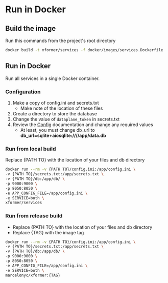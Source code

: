 # Run in Docker

## Build the image

Run this commands from the project's root directory

```bash
docker build -t xformer/services -f docker/images/services.Dockerfile  .
```

## Run in Docker

Run all services in a single Docker container.

### Configuration
1. Make a copy of config.ini and secrets.txt
   - Make note of the location of these files
2. Create a directory to store the database
3. Change the value of `dataplane_token` in secrets.txt
4. Review the [Config](CONFIG.md) documentation and change any required values
   - At least, you must change db_url to **db_url=sqlite+aiosqlite:////app/data.db**

### Run from local build

Replace {PATH TO} with the location of your files and db directory

```bash
docker run --rm -v {PATH TO}/config.ini:/app/config.ini \
-v {PATH TO}/secrets.txt:/app/secrets.txt \
-v {PATH TO}/db:/app/db/ \
-p 9000:9000 \
-p 8050:8050 \
-e APP_CONFIG_FILE=/app/config.ini \
-e SERVICE=both \
xformer/services
``` 

### Run from release build

- Replace {PATH TO} with the location of your files and db directory
- Replace {TAG} with the image tag

```bash
docker run --rm -v {PATH TO}/config.ini:/app/config.ini \
-v {PATH TO}/secrets.txt:/app/secrets.txt \
-v {PATH TO}/db:/app/db/ \
-p 9000:9000 \
-p 8050:8050 \
-e APP_CONFIG_FILE=/app/config.ini \
-e SERVICE=both \
marcelonyc/xformer:{TAG}
```